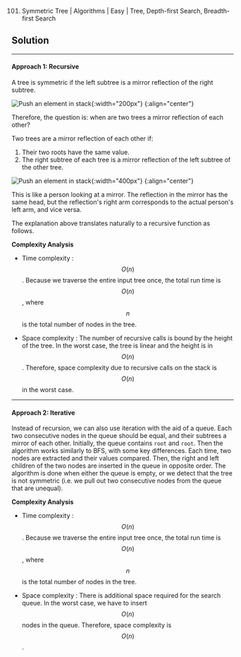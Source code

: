 101. Symmetric Tree | Algorithms | Easy | Tree, Depth-first Search, Breadth-first Search

## Solution
---

#### Approach 1: Recursive

A tree is symmetric if the left subtree is a mirror reflection of the right subtree.

![Push an element in stack](https://leetcode.com/media/original_images/101_Symmetric.png){:width="200px"}
{:align="center"}

Therefore, the question is: when are two trees a mirror reflection of each other?

Two trees are a mirror reflection of each other if:

1. Their two roots have the same value.
2. The right subtree of each tree is a mirror reflection of the left subtree of the other tree.

![Push an element in stack](https://leetcode.com/media/original_images/101_Symmetric_Mirror.png){:width="400px"}
{:align="center"}

This is like a person looking at a mirror. The reflection in the mirror has the same head, but the reflection's right arm corresponds to the actual person's left arm, and vice versa.

The explanation above translates naturally to a recursive function as follows.



**Complexity Analysis**

* Time complexity : $$O(n)$$. Because we traverse the entire input tree once, the total run time is $$O(n)$$, where $$n$$ is the total number of nodes in the tree.


* Space complexity : The number of recursive calls is bound by the height of the tree. In the worst case, the tree is linear and the height is in $$O(n)$$. Therefore, space complexity due to recursive calls on the stack is $$O(n)$$ in the worst case.


---
#### Approach 2: Iterative

Instead of recursion, we can also use iteration with the aid of a queue. Each two consecutive nodes in the queue should be equal, and their subtrees a mirror of each other. Initially, the queue contains `````root````` and `````root`````. Then the algorithm works similarly to BFS, with some key differences. Each time, two nodes are extracted and their values compared. Then, the right and left children of the two nodes are inserted in the queue in opposite order. The algorithm is done when either the queue is empty, or we detect that the tree is not symmetric (i.e. we pull out two consecutive nodes from the queue that are unequal).



**Complexity Analysis**

* Time complexity : $$O(n)$$. Because we traverse the entire input tree once, the total run time is $$O(n)$$, where $$n$$ is the total number of nodes in the tree.


* Space complexity : There is additional space required for the search queue. In the worst case, we have to insert $$O(n)$$ nodes in the queue. Therefore, space complexity is $$O(n)$$.
